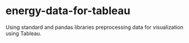 # energy-data-for-tableau
Using standard and pandas libraries preprocessing data for visualization using Tableau.
